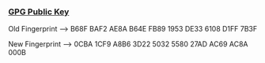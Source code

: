 ### [GPG Public Key](https://github.com/moabdrabou/pgp-public-key/blob/main/moabdrabou.asc)
Old Fingerprint --> B68F BAF2 AE8A B64E FB89 1953 DE33 6108 D1FF 7B3F

New Fingerprint --> 0CBA 1CF9 A8B6 3D22 5032  5580 27AD AC69 AC8A 000B


